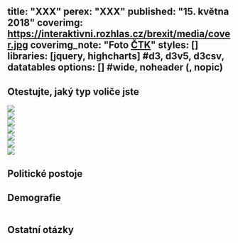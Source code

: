 title: "XXX"
perex: "XXX"
published: "15. května 2018"
coverimg: https://interaktivni.rozhlas.cz/brexit/media/cover.jpg
coverimg_note: "Foto <a href='#'>ČTK</a>"
styles: []
libraries: [jquery, highcharts] #d3, d3v5, d3csv, datatables
options: [] #wide, noheader (, nopic)
---

<div class="test-big">

<h2>Otestujte, jaký typ voliče jste</h2>
<div class="test"></div>

</div>

<div class="skupina">

<div class="fotka"><img src="https://dev.datarozhlas.cz/profil-volice/images/nevolic.jpg"/></div>
<div class="fotka"><img src="https://dev.datarozhlas.cz/profil-volice/images/materialista.jpg"></div>
<div class="fotka"><img src="https://dev.datarozhlas.cz/profil-volice/images/liberal.jpg"/></div>
<div class="fotka"><img src="https://dev.datarozhlas.cz/profil-volice/images/tekavy.jpg"/></div>
<div class="fotka"><img src="https://dev.datarozhlas.cz/profil-volice/images/obranar.jpg"/></div>
<div class="fotka"><img src="https://dev.datarozhlas.cz/profil-volice/images/pasivni.jpg"/></div>
<div class="fotka"><img src="https://dev.datarozhlas.cz/profil-volice/images/krestan.jpg"></div>

</div>

## Politické postoje

<div id="koho-voli" style="max-width: 100%"></div>

<div id="volebni-ucast" style="max-width: 100%"></div>

## Demografie

<div style="max-width: 100%; overflow: hidden; display: block;">
    <div class="chart small-legend" id="demo-pohlavi"></div>
</div>

<div style="max-width: 100%; overflow: hidden; display: block;">
    <div class="chart small" id="demo-vek"></div>
    <div class="chart small" id="demo-vzdelani"></div>
</div>
<div style="max-width: 100%; overflow: hidden; display: block;">
    <div class="chart small" id="demo-prijem"></div>
    <div class="chart small" id="demo-pozice"></div>
</div>

## Ostatní otázky